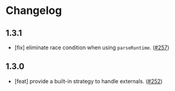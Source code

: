 # Changelog

## 1.3.1

- [fix] eliminate race condition when using `parseRuntime`. ([#257](https://github.com/ice-lab/icestark/issues/257))

## 1.3.0

- [feat] provide a built-in strategy to handle externals. ([#252](https://github.com/ice-lab/icestark/issues/252))
